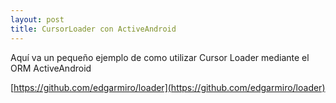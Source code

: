 ```yaml
---
layout: post
title: CursorLoader con ActiveAndroid
---
```

Aquí va un pequeño ejemplo de como utilizar Cursor Loader mediante el ORM ActiveAndroid

[https://github.com/edgarmiro/loader](https://github.com/edgarmiro/loader)
